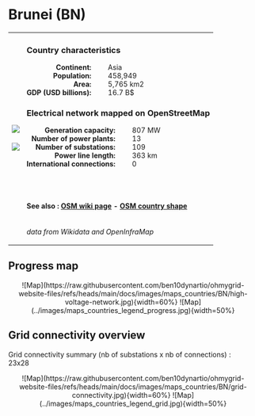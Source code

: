 # Brunei (BN)

<table width="90%">
<tr>
<td>
<img src="http://commons.wikimedia.org/wiki/Special:FilePath/Flag%20of%20Brunei.svg" width="250">
<br><br>
<img src="http://commons.wikimedia.org/wiki/Special:FilePath/Brunei%20on%20the%20globe%20%28Southeast%20Asia%20centered%29.svg" width="250"></td>
<td>
<h3>Country characteristics</h3>
<div style="display: inline-block;text-align:right;margin-right:30px;font-weight: bold;">
Continent:<br>Population:<br>Area:<br>GDP (USD billions):
</div>
<div style="display: inline-block;">
Asia<br>458,949<br>5,765 km2<br>16.7 B$
</div>
<h3>Electrical network mapped on OpenStreetMap</h3>
<div style="display: inline-block;text-align:right;margin-right:30px;font-weight: bold;">Generation capacity:<br>
Number of power plants:<br>
Number of substations:<br>
Power line length:<br>
International connections:<br>
</div>
<div style="display: inline-block;">807 MW<br>
13<br>
109<br>
363 km<br>
0<br>
</div>

<br><br><h4>See also :
<a href="https://wiki.openstreetmap.org/wiki/Power_networks/Brunei" target="_blank">OSM wiki page</a> -
<a href="https://openstreetmap.org/relation/2103120" target="_blank">OSM country shape</a>
</h4>

<br><i>data from Wikidata and OpenInfraMap</i>
</td>
</tr>
</table>


## Progress map

<center>
![Map](https://raw.githubusercontent.com/ben10dynartio/ohmygrid-website-files/refs/heads/main/docs/images/maps_countries/BN/high-voltage-network.jpg){width=60%}
![Map](../images/maps_countries_legend_progress.jpg){width=50%}
</center>



## Grid connectivity overview

Grid connectivity summary (nb of substations x nb of connections) :<br>23x28

<center>
![Map](https://raw.githubusercontent.com/ben10dynartio/ohmygrid-website-files/refs/heads/main/docs/images/maps_countries/BN/grid-connectivity.jpg){width=60%}
![Map](../images/maps_countries_legend_grid.jpg){width=50%}
</center>


